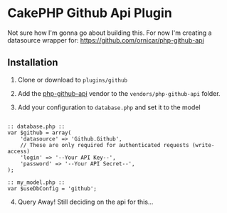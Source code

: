 # CakePHP Github Api Plugin

Not sure how I'm gonna go about building this. For now I'm creating a datasource wrapper for:
https://github.com/ornicar/php-github-api

## Installation

1. Clone or download to `plugins/github`

2. Add the [php-github-api](https://github.com/ornicar/php-github-api) vendor to the `vendors/php-github-api` folder.

3. Add your configuration to `database.php` and set it to the model

<pre><code>
:: database.php ::
var $github = array(
	'datasource' => 'Github.Github',
	// These are only required for authenticated requests (write-access)
	'login' => '--Your API Key--',
	'password' => '--Your API Secret--',
);

:: my_model.php ::
var $useDbConfig = 'github';
</code></pre>

4. Query Away! Still deciding on the api for this...